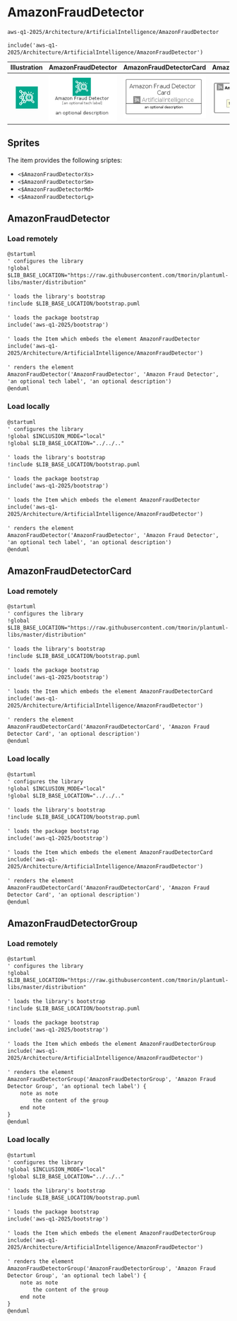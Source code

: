 # AmazonFraudDetector


```text
aws-q1-2025/Architecture/ArtificialIntelligence/AmazonFraudDetector
```

```text
include('aws-q1-2025/Architecture/ArtificialIntelligence/AmazonFraudDetector')
```



| Illustration | AmazonFraudDetector | AmazonFraudDetectorCard | AmazonFraudDetectorGroup |
| :---: | :---: | :---: | :---: |
| ![illustration for Illustration](../../../aws-q1-2025/Architecture/ArtificialIntelligence/AmazonFraudDetector.png) | ![illustration for AmazonFraudDetector](../../../aws-q1-2025/Architecture/ArtificialIntelligence/AmazonFraudDetector.Local.png) | ![illustration for AmazonFraudDetectorCard](../../../aws-q1-2025/Architecture/ArtificialIntelligence/AmazonFraudDetectorCard.Local.png) | ![illustration for AmazonFraudDetectorGroup](../../../aws-q1-2025/Architecture/ArtificialIntelligence/AmazonFraudDetectorGroup.Local.png) |



## Sprites
The item provides the following sriptes:

- `<$AmazonFraudDetectorXs>`
- `<$AmazonFraudDetectorSm>`
- `<$AmazonFraudDetectorMd>`
- `<$AmazonFraudDetectorLg>`





## AmazonFraudDetector

### Load remotely
```plantuml
@startuml
' configures the library
!global $LIB_BASE_LOCATION="https://raw.githubusercontent.com/tmorin/plantuml-libs/master/distribution"

' loads the library's bootstrap
!include $LIB_BASE_LOCATION/bootstrap.puml

' loads the package bootstrap
include('aws-q1-2025/bootstrap')

' loads the Item which embeds the element AmazonFraudDetector
include('aws-q1-2025/Architecture/ArtificialIntelligence/AmazonFraudDetector')

' renders the element
AmazonFraudDetector('AmazonFraudDetector', 'Amazon Fraud Detector', 'an optional tech label', 'an optional description')
@enduml
```

### Load locally
```plantuml
@startuml
' configures the library
!global $INCLUSION_MODE="local"
!global $LIB_BASE_LOCATION="../../.."

' loads the library's bootstrap
!include $LIB_BASE_LOCATION/bootstrap.puml

' loads the package bootstrap
include('aws-q1-2025/bootstrap')

' loads the Item which embeds the element AmazonFraudDetector
include('aws-q1-2025/Architecture/ArtificialIntelligence/AmazonFraudDetector')

' renders the element
AmazonFraudDetector('AmazonFraudDetector', 'Amazon Fraud Detector', 'an optional tech label', 'an optional description')
@enduml
```

## AmazonFraudDetectorCard

### Load remotely
```plantuml
@startuml
' configures the library
!global $LIB_BASE_LOCATION="https://raw.githubusercontent.com/tmorin/plantuml-libs/master/distribution"

' loads the library's bootstrap
!include $LIB_BASE_LOCATION/bootstrap.puml

' loads the package bootstrap
include('aws-q1-2025/bootstrap')

' loads the Item which embeds the element AmazonFraudDetectorCard
include('aws-q1-2025/Architecture/ArtificialIntelligence/AmazonFraudDetector')

' renders the element
AmazonFraudDetectorCard('AmazonFraudDetectorCard', 'Amazon Fraud Detector Card', 'an optional description')
@enduml
```

### Load locally
```plantuml
@startuml
' configures the library
!global $INCLUSION_MODE="local"
!global $LIB_BASE_LOCATION="../../.."

' loads the library's bootstrap
!include $LIB_BASE_LOCATION/bootstrap.puml

' loads the package bootstrap
include('aws-q1-2025/bootstrap')

' loads the Item which embeds the element AmazonFraudDetectorCard
include('aws-q1-2025/Architecture/ArtificialIntelligence/AmazonFraudDetector')

' renders the element
AmazonFraudDetectorCard('AmazonFraudDetectorCard', 'Amazon Fraud Detector Card', 'an optional description')
@enduml
```

## AmazonFraudDetectorGroup

### Load remotely
```plantuml
@startuml
' configures the library
!global $LIB_BASE_LOCATION="https://raw.githubusercontent.com/tmorin/plantuml-libs/master/distribution"

' loads the library's bootstrap
!include $LIB_BASE_LOCATION/bootstrap.puml

' loads the package bootstrap
include('aws-q1-2025/bootstrap')

' loads the Item which embeds the element AmazonFraudDetectorGroup
include('aws-q1-2025/Architecture/ArtificialIntelligence/AmazonFraudDetector')

' renders the element
AmazonFraudDetectorGroup('AmazonFraudDetectorGroup', 'Amazon Fraud Detector Group', 'an optional tech label') {
    note as note
        the content of the group
    end note
}
@enduml
```

### Load locally
```plantuml
@startuml
' configures the library
!global $INCLUSION_MODE="local"
!global $LIB_BASE_LOCATION="../../.."

' loads the library's bootstrap
!include $LIB_BASE_LOCATION/bootstrap.puml

' loads the package bootstrap
include('aws-q1-2025/bootstrap')

' loads the Item which embeds the element AmazonFraudDetectorGroup
include('aws-q1-2025/Architecture/ArtificialIntelligence/AmazonFraudDetector')

' renders the element
AmazonFraudDetectorGroup('AmazonFraudDetectorGroup', 'Amazon Fraud Detector Group', 'an optional tech label') {
    note as note
        the content of the group
    end note
}
@enduml
```

